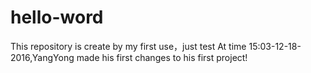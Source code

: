 # hello-word
This repository is create by my first use，just test
At time 15:03-12-18-2016,YangYong made his first changes to his first project!
